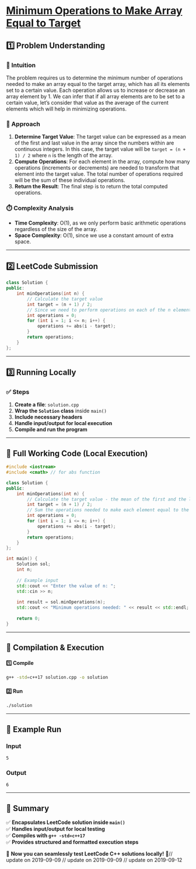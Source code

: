 # **[Minimum Operations to Make Array Equal to Target](https://leetcode.com/problems/minimum-operations-to-make-array-equal-to-target/description/)**  

## **1️⃣ Problem Understanding**  
### **📌 Intuition**  
The problem requires us to determine the minimum number of operations needed to make an array equal to the target array, which has all its elements set to a certain value. Each operation allows us to increase or decrease an array element by 1. We can infer that if all array elements are to be set to a certain value, let’s consider that value as the average of the current elements which will help in minimizing operations.

### **🚀 Approach**  
1. **Determine Target Value**: The target value can be expressed as a mean of the first and last value in the array since the numbers within are continuous integers. In this case, the target value will be `target = (n + 1) / 2` where `n` is the length of the array. 
2. **Compute Operations**: For each element in the array, compute how many operations (increments or decrements) are needed to transform that element into the target value. The total number of operations required will be the sum of these individual operations.
3. **Return the Result**: The final step is to return the total computed operations.

### **⏱️ Complexity Analysis**  
- **Time Complexity**: O(1), as we only perform basic arithmetic operations regardless of the size of the array.
- **Space Complexity**: O(1), since we use a constant amount of extra space.

---  

## **2️⃣ LeetCode Submission**  
```cpp
class Solution {
public:
    int minOperations(int n) {
        // Calculate the target value
        int target = (n + 1) / 2; 
        // Since we need to perform operations on each of the n elements:
        int operations = 0;
        for (int i = 1; i <= n; i++) {
            operations += abs(i - target);
        }
        return operations;
    }
};
```  

---  

## **3️⃣ Running Locally**  
### **✅ Steps**  
1. **Create a file**: `solution.cpp`  
2. **Wrap the `Solution` class** inside `main()`  
3. **Include necessary headers**  
4. **Handle input/output for local execution**  
5. **Compile and run the program**  

---  

## **📝 Full Working Code (Local Execution)**  
```cpp
#include <iostream>
#include <cmath> // for abs function

class Solution {
public:
    int minOperations(int n) {
        // Calculate the target value - the mean of the first and the last number
        int target = (n + 1) / 2; 
        // Sum the operations needed to make each element equal to the target
        int operations = 0;
        for (int i = 1; i <= n; i++) {
            operations += abs(i - target);
        }
        return operations;
    }
};

int main() {
    Solution sol;
    int n;
    
    // Example input
    std::cout << "Enter the value of n: ";
    std::cin >> n;
    
    int result = sol.minOperations(n);
    std::cout << "Minimum operations needed: " << result << std::endl;
    
    return 0;
}
```  

---  

## **🔧 Compilation & Execution**  
#### **1️⃣ Compile**  
```bash
g++ -std=c++17 solution.cpp -o solution
```  

#### **2️⃣ Run**  
```bash
./solution
```  

---  

## **🎯 Example Run**  
### **Input**  
```
5
```  
### **Output**  
```
6
```  

---  

## **📌 Summary**  
✅ **Encapsulates LeetCode solution inside `main()`**  
✅ **Handles input/output for local testing**  
✅ **Compiles with `g++ -std=c++17`**  
✅ **Provides structured and formatted execution steps**  

🚀 **Now you can seamlessly test LeetCode C++ solutions locally!** 🚀// update on 2019-09-09
// update on 2019-09-09
// update on 2019-09-12
